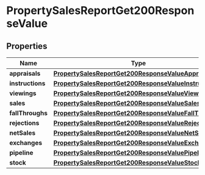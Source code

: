 

# PropertySalesReportGet200ResponseValue


## Properties

| Name | Type | Description | Notes |
|------------ | ------------- | ------------- | -------------|
|**appraisals** | [**PropertySalesReportGet200ResponseValueAppraisals**](PropertySalesReportGet200ResponseValueAppraisals.md) |  |  [optional] |
|**instructions** | [**PropertySalesReportGet200ResponseValueInstructions**](PropertySalesReportGet200ResponseValueInstructions.md) |  |  [optional] |
|**viewings** | [**PropertySalesReportGet200ResponseValueViewings**](PropertySalesReportGet200ResponseValueViewings.md) |  |  [optional] |
|**sales** | [**PropertySalesReportGet200ResponseValueSales**](PropertySalesReportGet200ResponseValueSales.md) |  |  [optional] |
|**fallThroughs** | [**PropertySalesReportGet200ResponseValueFallThroughs**](PropertySalesReportGet200ResponseValueFallThroughs.md) |  |  [optional] |
|**rejections** | [**PropertySalesReportGet200ResponseValueRejections**](PropertySalesReportGet200ResponseValueRejections.md) |  |  [optional] |
|**netSales** | [**PropertySalesReportGet200ResponseValueNetSales**](PropertySalesReportGet200ResponseValueNetSales.md) |  |  [optional] |
|**exchanges** | [**PropertySalesReportGet200ResponseValueExchanges**](PropertySalesReportGet200ResponseValueExchanges.md) |  |  [optional] |
|**pipeline** | [**PropertySalesReportGet200ResponseValuePipeline**](PropertySalesReportGet200ResponseValuePipeline.md) |  |  [optional] |
|**stock** | [**PropertySalesReportGet200ResponseValueStock**](PropertySalesReportGet200ResponseValueStock.md) |  |  [optional] |



